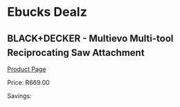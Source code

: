 
# Ebucks Dealz
## BLACK+DECKER - Multievo Multi-tool Reciprocating Saw Attachment
[Product Page](https://www.ebucks.com/web/shop/productSelected.do?prodId=1152970033&catId=1186081080)

Price: R669.00

Savings: 


	